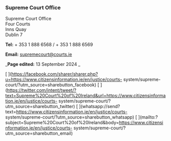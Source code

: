 ###  Supreme Court Office

Supreme Court Office  
Four Courts  
Inns Quay  
Dublin 7

**Tel:** \+ 353 1 888 6568 / + 353 1 888 6569

**Email:** [ supremecourt@courts.ie ](mailto:supremecourt@courts.ie)

_**Page edited:** 13 September 2024 _

[
](https://facebook.com/sharer/sharer.php?u=https://www.citizensinformation.ie/en/justice/courts-
system/supreme-court/?utm_source=sharebutton_facebook) [
](https://twitter.com/intent/tweet/?text=Supreme%20Court%20of%20Ireland&url=https://www.citizensinformation.ie/en/justice/courts-
system/supreme-court/?utm_source=sharebutton_twitter) [
](whatsapp://send?text=https://www.citizensinformation.ie/en/justice/courts-
system/supreme-court/?utm_source=sharebutton_whatsapp) [
](mailto:?subject=Supreme%20Court%20of%20Ireland&body=https://www.citizensinformation.ie/en/justice/courts-
system/supreme-court/?utm_source=sharebutton_email) [ ](javascript:void\(0\))
